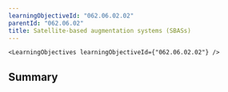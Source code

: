 ```yaml
---
learningObjectiveId: "062.06.02.02"
parentId: "062.06.02"
title: Satellite-based augmentation systems (SBASs)
---
```


```tsx eval
<LearningObjectives learningObjectiveId={"062.06.02.02"} />
```

## Summary
